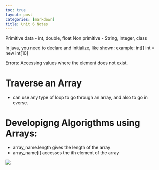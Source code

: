 ```yaml
---
toc: true
layout: post
categories: [markdown]
title: Unit 6 Notes
---
```


Primitive data - int, double, float
Non primitive - String, Integer, class

In java, you need to declare and initialize, like shown:
example: int[] int = new int[10]

Errors:
Accessing values where the element does not exist. 


# Traverse an Array
- can use any type of loop to go through an array, and also to go in everse. 

# Developigng Algorigthms using Arrays:
- array_name.length gives the length of the array
- array_name[i] accesses the ith element of the array

<img src="images/notes/8.png"/>
